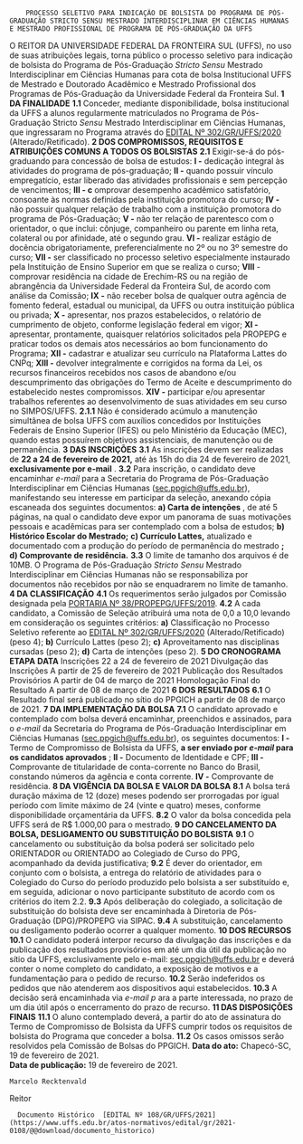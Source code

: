         PROCESSO SELETIVO PARA INDICAÇÃO DE BOLSISTA DO PROGRAMA DE PÓS-GRADUAÇÃO STRICTO SENSU MESTRADO INTERDISCIPLINAR EM CIÊNCIAS HUMANAS E MESTRADO PROFISSIONAL DE PROGRAMA DE PÓS-GRADUAÇÃO DA UFFS  

 O REITOR DA UNIVERSIDADE FEDERAL DA FRONTEIRA SUL (UFFS), no uso de suas atribuições legais, torna público o processo seletivo para indicação de bolsista do Programa de Pós-Graduação *Stricto Sensu*  Mestrado Interdisciplinar em Ciências Humanas para cota de bolsa Institucional UFFS de Mestrado e Doutorado Acadêmico e Mestrado Profissional dos Programas de Pós-Graduação da Universidade Federal da Fronteira Sul.  **1 DA FINALIDADE** **1.1**  Conceder, mediante disponibilidade, bolsa institucional da UFFS a alunos regularmente matriculados no Programa de Pós-Graduação Stricto *Sensu*  Mestrado Interdisciplinar em Ciências Humanas, que ingressaram no Programa através do [EDITAL Nº 302/GR/UFFS/2020](https://www.uffs.edu.br/atos-normativos/edital/gr/2020-0302) (Alterado/Retificado).  **2 DOS COMPROMISSOS, REQUISITOS E ATRIBUIÇÕES COMUNS A TODOS OS BOLSISTAS** **2.1**  Exigir-se-á do pós-graduando para concessão de bolsa de estudos: **I -**  dedicação integral às atividades do programa de pós-graduação; **II -**  quando possuir vínculo empregatício, estar liberado das atividades profissionais e sem percepção de vencimentos; **III - c** omprovar desempenho acadêmico satisfatório, consoante às normas definidas pela instituição promotora do curso; **IV -**  não possuir qualquer relação de trabalho com a instituição promotora do programa de Pós-Graduação; **V -**  não ter relação de parentesco com o orientador, o que inclui: cônjuge, companheiro ou parente em linha reta, colateral ou por afinidade, até o segundo grau. **VI -**  realizar estágio de docência obrigatoriamente, preferencialmente no 2º ou no 3º semestre do curso; **VII -**  ser classificado no processo seletivo especialmente instaurado pela Instituição de Ensino Superior em que se realiza o curso; **VIII**  - comprovar residência na cidade de Erechim-RS ou na região de abrangência da Universidade Federal da Fronteira Sul, de acordo com análise da Comissão; **IX -**  não receber bolsa de qualquer outra agência de fomento federal, estadual ou municipal, da UFFS ou outra instituição pública ou privada; **X -**  apresentar, nos prazos estabelecidos, o relatório de cumprimento de objeto, conforme legislação federal em vigor; **XI -**  apresentar, prontamente, quaisquer relatórios solicitados pela PROPEPG e praticar todos os demais atos necessários ao bom funcionamento do Programa; **XII -**  cadastrar e atualizar seu currículo na Plataforma Lattes do CNPq; **XIII -**  devolver integralmente e corrigidos na forma da Lei, os recursos financeiros recebidos nos casos de abandono e/ou descumprimento das obrigações do Termo de Aceite e descumprimento do estabelecido nestes compromissos. **XIV -**  participar e/ou apresentar trabalhos referentes ao desenvolvimento de suas atividades em seu curso no SIMPOS/UFFS. **2.1.1**  Não é considerado acúmulo a manutenção simultânea de bolsa UFFS com auxílios concedidos por Instituições Federais de Ensino Superior (IFES) ou pelo Ministério da Educação (MEC), quando estas possuírem objetivos assistenciais, de manutenção ou de permanência.  **3 DAS INSCRIÇÕES** **3.1**  As inscrições devem ser realizadas de **22 a 24 de fevereiro de 2021,** até às 15h do dia 24 de fevereiro de 2021, **exclusivamente por e-mail** . **3.2**  Para inscrição, o candidato deve encaminhar *e-mail*  para a Secretaria do Programa de Pós-Graduação Interdisciplinar em Ciências Humanas (sec.ppgich@uffs.edu.br), manifestando seu interesse em participar da seleção, anexando cópia escaneada dos seguintes documentos: **a) Carta de intenções** , de até 5 páginas, na qual o candidato deve expor um panorama de suas motivações pessoais e acadêmicas para ser contemplado com a bolsa de estudos; **b) Histórico Escolar do Mestrado;** **c) Currículo Lattes,**  atualizado e documentado com a produção do período de permanência do mestrado **;** **d) Comprovante de residência.** **3.3**  O limite de tamanho dos arquivos é de 10MB. O Programa de Pós-Graduação *Stricto Sensu*  Mestrado Interdisciplinar em Ciências Humanas não se responsabiliza por documentos não recebidos por não se enquadrarem no limite de tamanho.  **4 DA CLASSIFICAÇÃO** **4.1**  Os requerimentos serão julgados por Comissão designada pela [PORTARIA Nº 38/PROPEPG/UFFS/2019](https://www.uffs.edu.br/atos-normativos/portaria/propepg/2019-0038). **4.2**  A cada candidato, a Comissão de Seleção atribuirá uma nota de 0,0 a 10,0 levando em consideração os seguintes critérios: **a)**  Classificação no Processo Seletivo referente ao [EDITAL Nº 302/GR/UFFS/2020](https://www.uffs.edu.br/atos-normativos/edital/gr/2020-0302) (Alterado/Retificado) (peso 4); **b)**  Currículo Lattes (peso 2); **c)**  Aproveitamento nas disciplinas cursadas (peso 2); **d)**  Carta de intenções (peso 2).  **5 DO CRONOGRAMA**     **ETAPA**   **DATA**     Inscrições   22 a 24 de fevereiro de 2021     Divulgação das Inscrições   A partir de 25 de fevereiro de 2021     Publicação dos Resultados Provisórios   A partir de 04 de março de 2021     Homologação Final do Resultado   A partir de 08 de março de 2021      **6 DOS RESULTADOS** **6.1**  O Resultado final será publicado no sítio do PPGICH a partir de 08 de março de 2021.  **7 DA IMPLEMENTAÇÃO DA BOLSA** **7.1**  O candidato aprovado e contemplado com bolsa deverá encaminhar, preenchidos e assinados, para o *e-mail*  da Secretaria do Programa de Pós-Graduação Interdisciplinar em Ciências Humanas (sec.ppgich@uffs.edu.br), os seguintes documentos: **I -**  Termo de Compromisso de Bolsista da UFFS, **a ser enviado por *e-mail*  para os candidatos aprovados** ; **II -**  Documento de Identidade e CPF; **III -**  Comprovante de titularidade de conta-corrente no Banco do Brasil, constando números da agência e conta corrente. **IV -**  Comprovante de residência.  **8 DA VIGÊNCIA DA BOLSA E VALOR DA BOLSA** **8.1**  A bolsa terá duração máxima de 12 (doze) meses podendo ser prorrogadas por igual período com limite máximo de 24 (vinte e quatro) meses, conforme disponibilidade orçamentária da UFFS. **8.2**  O valor da bolsa concedida pela UFFS será de R$ 1.000,00 para o mestrado.  **9 DO CANCELAMENTO DA BOLSA, DESLIGAMENTO OU SUBSTITUIÇÃO DO BOLSISTA** **9.1**  O cancelamento ou substituição da bolsa poderá ser solicitado pelo ORIENTADOR ou ORIENTADO ao Colegiado de Curso do PPG, acompanhado da devida justificativa; **9.2**  É dever do orientador, em conjunto com o bolsista, a entrega do relatório de atividades para o Colegiado do Curso do período produzido pelo bolsista a ser substituído e, em seguida, adicionar o novo participante substituto de acordo com os critérios do item 2.2. **9.3**  Após deliberação do colegiado, a solicitação de substituição do bolsista deve ser encaminhada à Diretoria de Pós-Graduação (DPG)/PROPEPG via SIPAC. **9.4**  A substituição, cancelamento ou desligamento poderão ocorrer a qualquer momento.  **10 DOS RECURSOS** **10.1**  O candidato poderá interpor recurso da divulgação das inscrições e da publicação dos resultados provisórios em até um dia útil da publicação no sítio da UFFS, exclusivamente pelo e-mail: sec.ppgich@uffs.edu.br e deverá conter o nome completo do candidato, a exposição de motivos e a fundamentação para o pedido de recurso. **10.2**  Serão indeferidos os pedidos que não atenderem aos dispositivos aqui estabelecidos. **10.3**  A decisão será encaminhada via *e-mail p* ara a parte interessada, no prazo de um dia útil após o encerramento do prazo de recurso.  **11 DAS DISPOSIÇÕES FINAIS** **11.1**  O aluno contemplado deverá, a partir do ato de assinatura do Termo de Compromisso de Bolsista da UFFS cumprir todos os requisitos de bolsista do Programa que conceder a bolsa. **11.2**  Os casos omissos serão resolvidos pela Comissão de Bolsas do PPGICH.        **Data do ato:** Chapecó-SC, 19 de fevereiro de 2021.   
 **Data de publicação:**  19 de fevereiro de 2021. 

    Marcelo Recktenvald   
 Reitor 

      Documento Histórico  [EDITAL Nº 108/GR/UFFS/2021](https://www.uffs.edu.br/atos-normativos/edital/gr/2021-0108/@@download/documento_historico)     
      